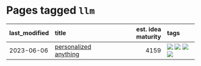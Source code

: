 # Pages tagged `llm`

|last_modified|title|est. idea maturity|tags
|:---|:---|---:|:---|
|2023-06-06|[personalized anything](../personalized_anything.md)|4159|[![](https://img.shields.io/badge/tag-gdpr_data_export-43d799)](../tags/gdpr_data_export.md) [![](https://img.shields.io/badge/tag-llm-d548d8)](../tags/llm.md) [![](https://img.shields.io/badge/tag-personalization-98b52b)](../tags/personalization.md) [![](https://img.shields.io/badge/tag-productivity-7fe3bd)](../tags/productivity.md)|